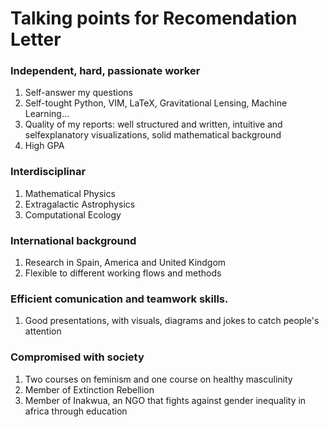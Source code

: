 # Talking points for Recomendation Letter
### Independent, hard, passionate worker
1. Self-answer my questions
2. Self-tought Python, VIM, LaTeX, Gravitational Lensing, Machine Learning...
3. Quality of my reports: well structured and written, intuitive and selfexplanatory visualizations, solid mathematical background 
4. High GPA
### Interdisciplinar
1. Mathematical Physics
2. Extragalactic Astrophysics
3. Computational Ecology
### International background
1. Research in Spain, America and United Kindgom
2. Flexible to different working flows and methods
### Efficient comunication and teamwork skills. 
1. Good presentations, with visuals, diagrams and jokes to catch people's attention
### Compromised with society
1. Two courses on feminism and one course on healthy masculinity
2. Member of Extinction Rebellion 
3. Member of Inakwua, an NGO that fights against gender inequality in africa through education 
